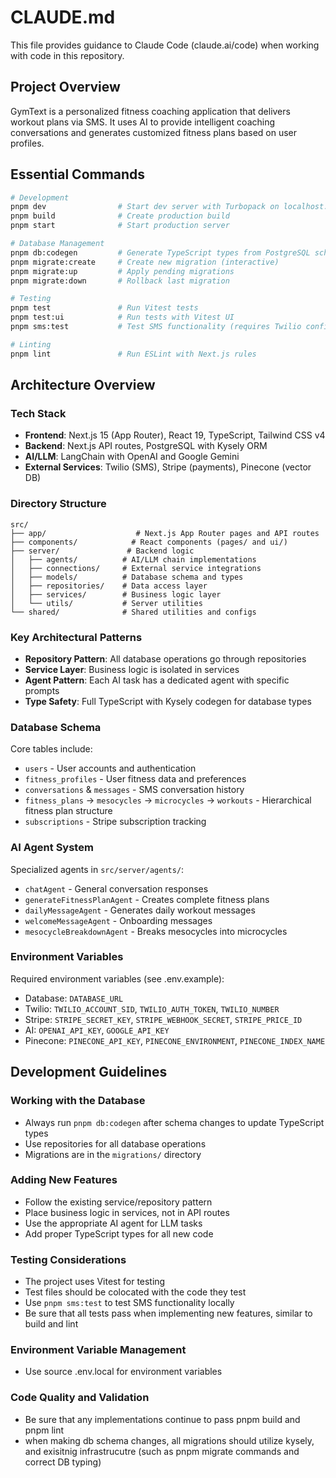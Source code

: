 # CLAUDE.md

This file provides guidance to Claude Code (claude.ai/code) when working with code in this repository.

## Project Overview

GymText is a personalized fitness coaching application that delivers workout plans via SMS. It uses AI to provide intelligent coaching conversations and generates customized fitness plans based on user profiles.

## Essential Commands

```bash
# Development
pnpm dev                # Start dev server with Turbopack on localhost:3000
pnpm build              # Create production build
pnpm start              # Start production server

# Database Management
pnpm db:codegen         # Generate TypeScript types from PostgreSQL schema
pnpm migrate:create     # Create new migration (interactive)
pnpm migrate:up         # Apply pending migrations
pnpm migrate:down       # Rollback last migration

# Testing
pnpm test               # Run Vitest tests
pnpm test:ui            # Run tests with Vitest UI
pnpm sms:test           # Test SMS functionality (requires Twilio config)

# Linting
pnpm lint               # Run ESLint with Next.js rules
```

## Architecture Overview

### Tech Stack
- **Frontend**: Next.js 15 (App Router), React 19, TypeScript, Tailwind CSS v4
- **Backend**: Next.js API routes, PostgreSQL with Kysely ORM
- **AI/LLM**: LangChain with OpenAI and Google Gemini
- **External Services**: Twilio (SMS), Stripe (payments), Pinecone (vector DB)

### Directory Structure
```
src/
├── app/                    # Next.js App Router pages and API routes
├── components/            # React components (pages/ and ui/)
├── server/               # Backend logic
│   ├── agents/          # AI/LLM chain implementations
│   ├── connections/     # External service integrations
│   ├── models/          # Database schema and types
│   ├── repositories/    # Data access layer
│   ├── services/        # Business logic layer
│   └── utils/           # Server utilities
└── shared/              # Shared utilities and configs
```

### Key Architectural Patterns
- **Repository Pattern**: All database operations go through repositories
- **Service Layer**: Business logic is isolated in services
- **Agent Pattern**: Each AI task has a dedicated agent with specific prompts
- **Type Safety**: Full TypeScript with Kysely codegen for database types

### Database Schema
Core tables include:
- `users` - User accounts and authentication
- `fitness_profiles` - User fitness data and preferences  
- `conversations` & `messages` - SMS conversation history
- `fitness_plans` → `mesocycles` → `microcycles` → `workouts` - Hierarchical fitness plan structure
- `subscriptions` - Stripe subscription tracking

### AI Agent System
Specialized agents in `src/server/agents/`:
- `chatAgent` - General conversation responses
- `generateFitnessPlanAgent` - Creates complete fitness plans
- `dailyMessageAgent` - Generates daily workout messages
- `welcomeMessageAgent` - Onboarding messages
- `mesocycleBreakdownAgent` - Breaks mesocycles into microcycles

### Environment Variables
Required environment variables (see .env.example):
- Database: `DATABASE_URL`
- Twilio: `TWILIO_ACCOUNT_SID`, `TWILIO_AUTH_TOKEN`, `TWILIO_NUMBER`
- Stripe: `STRIPE_SECRET_KEY`, `STRIPE_WEBHOOK_SECRET`, `STRIPE_PRICE_ID`
- AI: `OPENAI_API_KEY`, `GOOGLE_API_KEY`
- Pinecone: `PINECONE_API_KEY`, `PINECONE_ENVIRONMENT`, `PINECONE_INDEX_NAME`

## Development Guidelines

### Working with the Database
- Always run `pnpm db:codegen` after schema changes to update TypeScript types
- Use repositories for all database operations
- Migrations are in the `migrations/` directory

### Adding New Features
- Follow the existing service/repository pattern
- Place business logic in services, not in API routes
- Use the appropriate AI agent for LLM tasks
- Add proper TypeScript types for all new code

### Testing Considerations
- The project uses Vitest for testing
- Test files should be colocated with the code they test
- Use `pnpm sms:test` to test SMS functionality locally
- Be sure that all tests pass when implementing new features, similar to build and lint

### Environment Variable Management
- Use source .env.local for environment variables

### Code Quality and Validation
- Be sure that any implementations continue to pass pnpm build and pnpm lint
- when making db schema changes, all migrations should utilize kysely, and exisitnig infrastrucutre (such as pnpm migrate commands and correct DB typing)